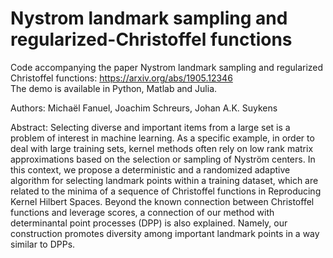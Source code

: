 # Nystrom landmark sampling and regularized-Christoffel functions  

Code accompanying the paper Nystrom landmark sampling and regularized Christoffel functions: https://arxiv.org/abs/1905.12346   
The demo is available in Python, Matlab and Julia.   

Authors: Michaël Fanuel, Joachim Schreurs, Johan A.K. Suykens  

Abstract: Selecting diverse and important items from a large set is a problem of interest in machine learning. As a specific example, in order to deal with large training sets, kernel methods often rely on low rank matrix approximations based on the selection or sampling of Nyström centers. In this context, we propose a deterministic and a randomized adaptive algorithm for selecting landmark points within a training dataset, which are related to the minima of a sequence of Christoffel functions in Reproducing Kernel Hilbert Spaces. Beyond the known connection between Christoffel functions and leverage scores, a connection of our method with determinantal point processes (DPP) is also explained. Namely, our construction promotes diversity among important landmark points in a way similar to DPPs. 
